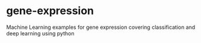 # gene-expression
Machine Learning examples for gene expression covering classification and deep learning using python
